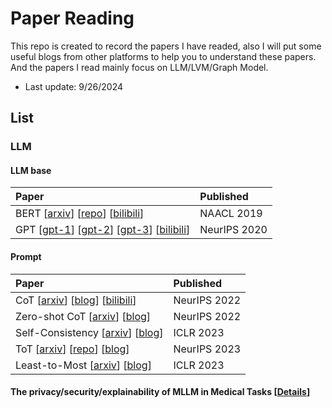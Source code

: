 # Paper Reading

This repo is created to record the papers I have readed, also I will put some useful blogs from other platforms to help you to understand these papers. And the papers I read mainly focus on LLM/LVM/Graph Model.

* Last update: 9/26/2024

## List
### LLM
#### LLM base
| Paper | Published |
|:-------|:-------|
| BERT [[arxiv](https://arxiv.org/abs/1810.04805)] [[repo](https://github.com/google-research/bert)] [[bilibili](https://www.bilibili.com/video/BV1PL411M7eQ/?spm_id_from=333.999.0.0&vd_source=370ed84aad127ddcea55a9ecddb33d4e)] | NAACL 2019 |
| GPT [[gpt-1](https://openai.com/index/language-unsupervised/)] [[gpt-2](https://openai.com/index/better-language-models/)] [[gpt-3](https://openai.com/index/language-models-are-few-shot-learners/)] [[bilibili](https://www.bilibili.com/video/BV1AF411b7xQ/?spm_id_from=333.999.0.0)] | NeurIPS 2020 |

#### Prompt
| Paper | Published |
|:-------|:-------|
| CoT [[arxiv](https://arxiv.org/abs/2201.11903)] [[blog](https://www.promptingguide.ai/techniques/cot)] [[bilibili](https://www.bilibili.com/video/BV1t8411e7Ug/?spm_id_from=333.788&vd_source=370ed84aad127ddcea55a9ecddb33d4e)] | NeurIPS 2022 |
| Zero-shot CoT [[arxiv](https://arxiv.org/abs/2205.11916)] [[blog](https://www.promptingguide.ai/techniques/cot)] | NeurIPS 2022 |
| Self-Consistency [[arxiv](https://arxiv.org/abs/2203.11171)] [[blog](https://www.promptingguide.ai/techniques/consistency)] | ICLR 2023 |
| ToT [[arxiv](https://arxiv.org/abs/2305.10601)] [[repo](https://github.com/princeton-nlp/tree-of-thought-llm)] [[blog](https://www.promptingguide.ai/techniques/tot)] | NeurIPS 2023 |
| Least-to-Most [[arxiv](https://arxiv.org/abs/2205.10625)] [[blog](https://learnprompting.org/docs/intermediate/least_to_most)] | ICLR 2023 |

#### The privacy/security/explainability of MLLM in Medical Tasks [[Details]()]

